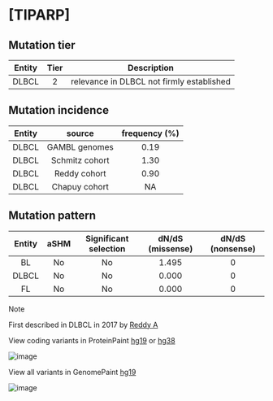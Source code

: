 # [TIPARP]

## Mutation tier

|Entity|Tier|Description                              |
|:------:|:----:|-----------------------------------------|
|DLBCL |2   |relevance in DLBCL not firmly established|
## Mutation incidence

|Entity|source        |frequency (%)|
|:------:|:--------------:|:-------------:|
|DLBCL |GAMBL genomes |0.19         |
|DLBCL |Schmitz cohort|1.30         |
|DLBCL |Reddy cohort  |0.90         |
|DLBCL |Chapuy cohort |  NA         |

## Mutation pattern

|Entity|aSHM|Significant selection|dN/dS (missense)|dN/dS (nonsense)|
|:------:|:----:|:---------------------:|:----------------:|:----------------:|
|BL    |No  |No                   |1.495           |0               |
|DLBCL |No  |No                   |0.000           |0               |
|FL    |No  |No                   |0.000           |0               |


> [!NOTE]
> First described in DLBCL in 2017 by [Reddy A](https://pubmed.ncbi.nlm.nih.gov/28985567)

View coding variants in ProteinPaint [hg19](https://www.bcgsc.ca/downloads/morinlab/GAMBL/test/genes/TIPARP_protein.html)  or [hg38](https://www.bcgsc.ca/downloads/morinlab/GAMBL/test/genes/TIPARP_protein_hg38.html)

![image](../../images/proteinpaint/TIPARP_NM_015508.svg)

View all variants in GenomePaint [hg19](https://www.bcgsc.ca/downloads/morinlab/GAMBL/test/genes/TIPARP.html)

![image](../../images/proteinpaint/TIPARP.svg)
